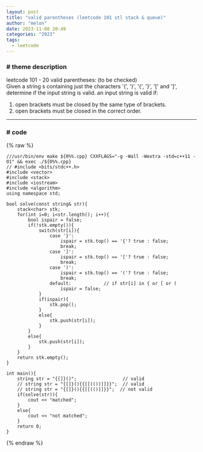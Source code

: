 ```yaml
---
layout: post
title: "valid parentheses (leetcode 101 stl stack & queue)"
author: "melon"
date: 2023-11-08 20:49
categories: "2023"
tags:
  - leetcode
---
```


### # theme description
leetcode 101 - 20 valid parentheses: (to be checked)  
Given a string s containing just the characters '(', ')', '{', '}', '[' and ']', 
determine if the input string is valid. an input string is valid if:  
1) open brackets must be closed by the same type of brackets.  
2) open brackets must be closed in the correct order.  

<hr>

### # code
{% raw %}
```text
///usr/bin/env make ${0%%.cpp} CXXFLAGS="-g -Wall -Wextra -std=c++11 -O1" && exec ./${0%%.cpp}
// #include <bits/stdc++.h>
#include <vector>
#include <stack>
#include <iostream>
#include <algorithm>
using namespace std;

bool solve(const string& str){
    stack<char> stk;
    for(int i=0; i<str.length(); i++){
        bool ispair = false;
        if(!stk.empty()){
			switch(str[i]){
                case '}':
                    ispair = stk.top() == '{'? true : false;
                    break;
                case ']':
                    ispair = stk.top() == '['? true : false;
                    break;
                case ')':
                    ispair = stk.top() == '('? true : false;
                    break;
                default:            // if str[i] in { or [ or (
                    ispair = false;
            }
            if(ispair){
                stk.pop();
            }
			else{
                stk.push(str[i]);
            }
        }
        else{
            stk.push(str[i]);
        }
    }
    return stk.empty();
}

int main(){
    string str = "{[]}()";                 // valid
    // string str = "{[]}(){{[[(())]]}}";  // valid
    // string str = "{[]}(){{[[(()]]}}";  // not valid
    if(solve(str)){
        cout << "matched";
    }
    else{
        cout << "not matched";
    }
    return 0;
}
```
{% endraw %}
